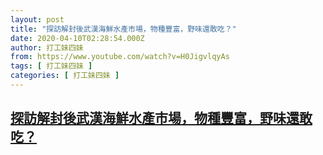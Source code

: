 ```yaml
---
layout: post
title: "探訪解封後武漢海鮮水產市場，物種豐富，野味還敢吃？"
date: 2020-04-10T02:28:54.000Z
author: 打工妹四妹
from: https://www.youtube.com/watch?v=H0JigvlqyAs
tags: [ 打工妹四妹 ]
categories: [ 打工妹四妹 ]
---
```

<!--1586485734000-->
[探訪解封後武漢海鮮水產市場，物種豐富，野味還敢吃？](https://www.youtube.com/watch?v=H0JigvlqyAs)
------

<div>

</div>
